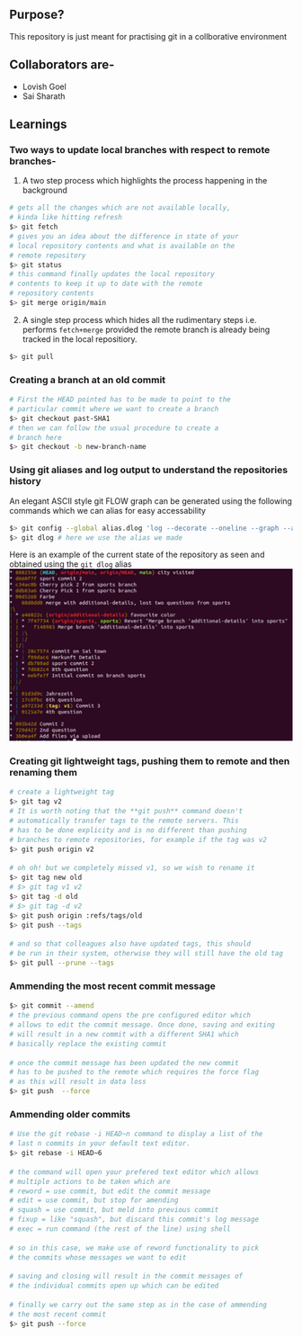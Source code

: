 ## Purpose?

This repository is just meant for practising git in a collborative environment

## Collaborators are-

* Lovish Goel
* Sai Sharath

## Learnings

### Two ways to update local branches with respect to remote branches-
1) A two step process which highlights the process happening in the background
```bash
# gets all the changes which are not available locally, 
# kinda like hitting refresh
$> git fetch 
# gives you an idea about the difference in state of your 
# local repository contents and what is available on the 
# remote repository
$> git status 
# this command finally updates the local repository 
# contents to keep it up to date with the remote 
# repository contents
$> git merge origin/main 
```
2) A single step process which hides all the rudimentary steps i.e. performs `fetch+merge` provided the remote branch
is already being tracked in the local repositiory. 
```bash
$> git pull
```
### Creating a branch at an old commit
```bash
# First the HEAD pointed has to be made to point to the 
# particular commit where we want to create a branch
$> git checkout past-SHA1
# then we can follow the usual procedure to create a
# branch here
$> git checkout -b new-branch-name
```
### Using git aliases and log output to understand the repositories history
An elegant ASCII style git FLOW graph can be generated using the following commands
which we can alias for easy accessability
```bash
$> git config --global alias.dlog 'log --decorate --oneline --graph --all' # just setting an alias for the long command so that we do not have to type that always
$> git dlog # here we use the alias we made
```
Here is an example of the current state of the repository as seen and obtained using
the `git dlog` alias
![](./images/git_log_ASCII_graph.png)
### Creating git lightweight tags, pushing them to remote and then renaming them
```bash
# create a lightweight tag
$> git tag v2
# It is worth noting that the **git push** command doesn't 
# automatically transfer tags to the remote servers. This 
# has to be done explicity and is no different than pushing 
# branches to remote repositories, for example if the tag was v2
$> git push origin v2

# oh oh! but we completely missed v1, so we wish to rename it 
$> git tag new old
# $> git tag v1 v2
$> git tag -d old
# $> git tag -d v2
$> git push origin :refs/tags/old
$> git push --tags

# and so that colleagues also have updated tags, this should 
# be run in their system, otherwise they will still have the old tag
$> git pull --prune --tags
```
### Ammending the most recent commit message
```bash
$> git commit --amend
# the previous command opens the pre configured editor which
# allows to edit the commit message. Once done, saving and exiting 
# will result in a new commit with a different SHA1 which 
# basically replace the existing commit

# once the commit message has been updated the new commit 
# has to be pushed to the remote which requires the force flag
# as this will result in data loss
$> git push  --force
```
### Ammending older commits
```bash
# Use the git rebase -i HEAD~n command to display a list of the
# last n commits in your default text editor.
$> git rebase -i HEAD~6

# the command will open your prefered text editor which allows 
# multiple actions to be taken which are
# reword = use commit, but edit the commit message
# edit = use commit, but stop for amending
# squash = use commit, but meld into previous commit
# fixup = like "squash", but discard this commit's log message
# exec = run command (the rest of the line) using shell

# so in this case, we make use of reword functionality to pick
# the commits whose messages we want to edit

# saving and closing will result in the commit messages of 
# the individual commits open up which can be edited 

# finally we carry out the same step as in the case of ammending 
# the most recent commit 
$> git push --force
```
